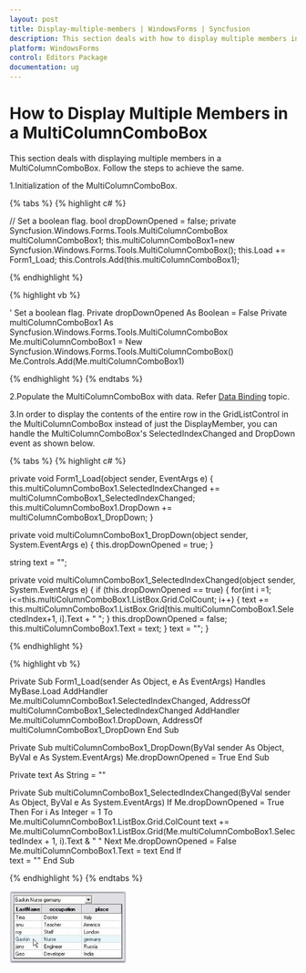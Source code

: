 ```yaml
---
layout: post
title: Display-multiple-members | WindowsForms | Syncfusion
description: This section deals with how to display multiple members in a multicolumncombobox control on winforms
platform: WindowsForms
control: Editors Package
documentation: ug
---
```


# How to Display Multiple Members in a MultiColumnComboBox

This section deals with displaying multiple members in a MultiColumnComboBox. Follow the steps to achieve the same.

1.Initialization of the MultiColumnComboBox.

{% tabs %}
{% highlight c# %}

// Set a boolean flag. 
bool dropDownOpened = false;
private Syncfusion.Windows.Forms.Tools.MultiColumnComboBox multiColumnComboBox1;
this.multiColumnComboBox1=new Syncfusion.Windows.Forms.Tools.MultiColumnComboBox();
this.Load += Form1_Load;
this.Controls.Add(this.multiColumnComboBox1); 

{% endhighlight %}

{% highlight vb %}

' Set a boolean flag. 
Private dropDownOpened As Boolean = False
Private multiColumnComboBox1 As Syncfusion.Windows.Forms.Tools.MultiColumnComboBox
Me.multiColumnComboBox1 = New Syncfusion.Windows.Forms.Tools.MultiColumnComboBox()
Me.Controls.Add(Me.multiColumnComboBox1)

{% endhighlight %}
{% endtabs %}

2.Populate the MultiColumnComboBox with data. Refer [Data Binding](https://help.syncfusion.com/windowsforms/multicolumncombobox/data-binding) topic.

3.In order to display the contents of the entire row in the GridListControl in the MultiColumnComboBox instead of just the DisplayMember, you can handle the MultiColumnComboBox's SelectedIndexChanged and DropDown event as shown below.

{% tabs %}
{% highlight c# %}

private void Form1_Load(object sender, EventArgs e)
{
	this.multiColumnComboBox1.SelectedIndexChanged += multiColumnComboBox1_SelectedIndexChanged;
	this.multiColumnComboBox1.DropDown += multiColumnComboBox1_DropDown;
}

private void multiColumnComboBox1_DropDown(object sender, System.EventArgs e)
{
	this.dropDownOpened = true;
}

string text = "";

private void multiColumnComboBox1_SelectedIndexChanged(object sender, System.EventArgs e)
{
	if (this.dropDownOpened == true)
	{
        for(int i =1; i<=this.multiColumnComboBox1.ListBox.Grid.ColCount; i++)
		{
    		text += this.multiColumnComboBox1.ListBox.Grid[this.multiColumnComboBox1.SelectedIndex+1, i].Text + " ";
		}
		this.dropDownOpened = false;
		this.multiColumnComboBox1.Text = text;
	}
	text = "";
}

{% endhighlight %}

{% highlight vb %}
 
Private Sub Form1_Load(sender As Object, e As EventArgs) Handles MyBase.Load
	AddHandler Me.multiColumnComboBox1.SelectedIndexChanged, AddressOf multiColumnComboBox1_SelectedIndexChanged
	AddHandler Me.multiColumnComboBox1.DropDown, AddressOf multiColumnComboBox1_DropDown
End Sub

Private Sub multiColumnComboBox1_DropDown(ByVal sender As Object, ByVal e As System.EventArgs)
	Me.dropDownOpened = True
End Sub

Private text As String = ""

Private Sub multiColumnComboBox1_SelectedIndexChanged(ByVal sender As Object, ByVal e As System.EventArgs)
    If Me.dropDownOpened = True Then
        For i As Integer = 1 To Me.multiColumnComboBox1.ListBox.Grid.ColCount
            text += Me.multiColumnComboBox1.ListBox.Grid(Me.multiColumnComboBox1.SelectedIndex + 1, i).Text & " "
        Next
		Me.dropDownOpened = False
        Me.multiColumnComboBox1.Text = text
    End If   
    text = ""
End Sub

{% endhighlight %}
{% endtabs %}

   ![Display-multiple-fields](Frequently-Asked-Questions_images/Overview_img332.jpeg)